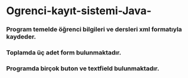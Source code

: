 # Ogrenci-kayıt-sistemi-Java-
### Program temelde öğrenci bilgileri ve dersleri xml formatıyla kaydeder.
### Toplamda üç adet form bulunmaktadır.
### Programda birçok buton ve textfield bulunmaktadır.
